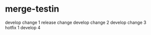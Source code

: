 # merge-testin
develop change 1
release change
develop change 2
develop change 3
hotfix 1
develop 4
